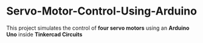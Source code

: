 # Servo-Motor-Control-Using-Arduino
This project simulates the control of **four servo motors** using an **Arduino Uno** inside **Tinkercad Circuits**
